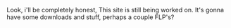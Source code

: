 Look, i'll be completely honest, This site is still being worked on. It's gonna have some downloads and stuff, perhaps a couple FLP's?
